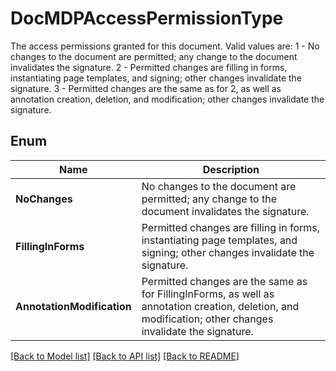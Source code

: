 ﻿
# DocMDPAccessPermissionType
The access permissions granted for this document.
Valid values are:
1 - No changes to the document are permitted; any change to the document invalidates the signature.
2 - Permitted changes are filling in forms, instantiating page templates, and signing; other changes invalidate the signature.
3 - Permitted changes are the same as for 2, as well as annotation creation, deletion, and modification; other changes invalidate the signature.

## Enum
 Name | Description
------------ | ------------
**NoChanges** | No changes to the document are permitted; any change to the document invalidates the signature.
**FillingInForms** | Permitted changes are filling in forms, instantiating page templates, and signing; other changes invalidate the signature.
**AnnotationModification** | Permitted changes are the same as for FillingInForms, as well as annotation creation, deletion, and modification; other changes invalidate the signature.


[[Back to Model list]](../README.md#documentation-for-models) [[Back to API list]](../README.md#documentation-for-api-endpoints) [[Back to README]](../README.md)


